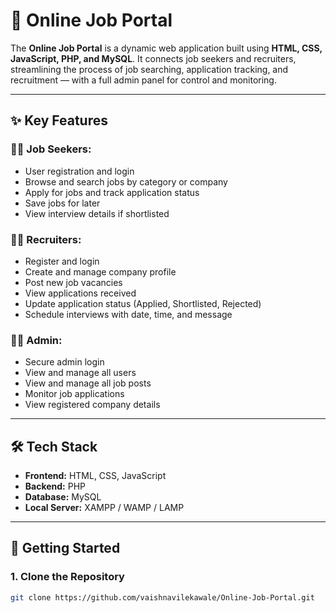 # 💼 Online Job Portal

The **Online Job Portal** is a dynamic web application built using **HTML, CSS, JavaScript, PHP, and MySQL**. It connects job seekers and recruiters, streamlining the process of job searching, application tracking, and recruitment — with a full admin panel for control and monitoring.

---

## ✨ Key Features

### 👨‍🎓 Job Seekers:
- User registration and login
- Browse and search jobs by category or company
- Apply for jobs and track application status
- Save jobs for later
- View interview details if shortlisted

### 🧑‍💼 Recruiters:
- Register and login
- Create and manage company profile
- Post new job vacancies
- View applications received
- Update application status (Applied, Shortlisted, Rejected)
- Schedule interviews with date, time, and message

### 👩‍💼 Admin:
- Secure admin login
- View and manage all users
- View and manage all job posts
- Monitor job applications
- View registered company details

---

## 🛠️ Tech Stack

- **Frontend:** HTML, CSS, JavaScript  
- **Backend:** PHP  
- **Database:** MySQL  
- **Local Server:** XAMPP / WAMP / LAMP  

---

## 🚀 Getting Started

### 1. Clone the Repository

```bash
git clone https://github.com/vaishnavilekawale/Online-Job-Portal.git
